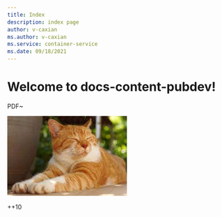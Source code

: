 ```yaml
---
title: Index
description: index page
author: v-caxian
ms.author: v-caxian
ms.service: container-service
ms.date: 09/18/2021
---
```


# Welcome to docs-content-pubdev!

PDF~

![dog](./images/cat.jpg)

++10
